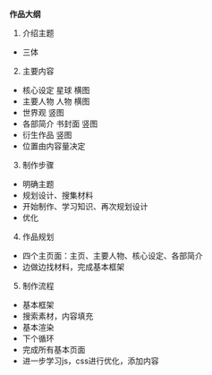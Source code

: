**作品大纲**

1. 介绍主题

- 三体

2. 主要内容

- 核心设定 星球 横图
- 主要人物 人物 横图
- 世界观 竖图
- 各部简介 书封面 竖图
- 衍生作品 竖图
- 位置由内容量决定

3. 制作步骤

- 明确主题
- 规划设计、搜集材料
- 开始制作、学习知识、再次规划设计
- 优化

4. 作品规划

- 四个主页面：主页、主要人物、核心设定、各部简介
- 边做边找材料，完成基本框架

5. 制作流程

- 基本框架
- 搜索素材，内容填充
- 基本渲染
- 下个循环
- 完成所有基本页面
- 进一步学习js，css进行优化，添加内容